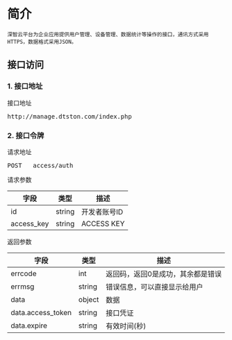 # 简介
	深智云平台为企业应用提供用户管理、设备管理、数据统计等操作的接口，通讯方式采用HTTPS，数据格式采用JSON。
## 接口访问
### <a name='api_1'>1. 接口地址</a>
接口地址

<pre>http://manage.dtston.com/index.php</pre>

### <a name='api_2'>2. 接口令牌</a>
请求地址

<pre>POST	access/auth</pre>

请求参数

|字段|类型|描述|
|--|--|--|
|id|string|开发者账号ID|
|access_key|string|ACCESS KEY|

返回参数

|字段|类型|描述|
|--|--|--|
|errcode|int|返回码，返回0是成功，其余都是错误|
|errmsg|string|错误信息，可以直接显示给用户|
|data|object|数据|
|data.access_token|string|接口凭证|
|data.expire|string|有效时间(秒)|

